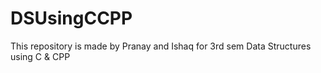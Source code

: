 # DSUsingCCPP

This repository is made by Pranay and Ishaq for 3rd sem Data Structures using C & CPP